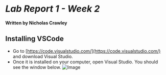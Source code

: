 # *Lab Report 1 - Week 2*
**Written by Nicholas Crawley**

## Installing VSCode
* Go to [https://code.visualstudio.com/](https://code.visualstudio.com/) and download Visual Studio.
* Once it is installed on your computer, open Visual Studio. You should see the window below.
![Image]()